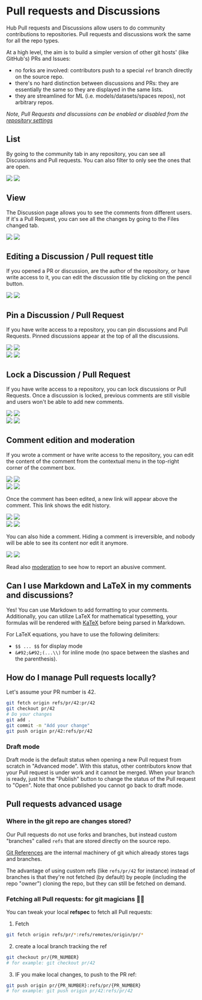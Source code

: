 # Pull requests and Discussions

Hub Pull requests and Discussions allow users to do community contributions to repositories. Pull requests and discussions work the same for all the repo types.

At a high level, the aim is to build a simpler version of other git hosts' (like GitHub's) PRs and Issues:
- no forks are involved: contributors push to a special `ref` branch directly on the source repo.
- there's no hard distinction between discussions and PRs: they are essentially the same so they are displayed in the same lists.
- they are streamlined for ML (i.e. models/datasets/spaces repos), not arbitrary repos.

_Note, Pull Requests and discussions can be enabled or disabled from the [repository settings](./repositories-settings#disabling-discussions-pull-requests)_

## List

By going to the community tab in any repository, you can see all Discussions and Pull requests. You can also filter to only see the ones that are open.


<div class="flex justify-center">
<img class="block dark:hidden" src="https://huggingface.co/datasets/huggingface/documentation-images/resolve/main/hub/discussions-list.png"/>
<img class="hidden dark:block" src="https://huggingface.co/datasets/huggingface/documentation-images/resolve/main/hub/discussions-list-dark.png"/>
</div>

## View

The Discussion page allows you to see the comments from different users. If it's a Pull Request, you can see all the changes by going to the Files changed tab.

<div class="flex justify-center">
<img class="block dark:hidden" src="https://huggingface.co/datasets/huggingface/documentation-images/resolve/main/hub/discussions-view.png"/>
<img class="hidden dark:block" src="https://huggingface.co/datasets/huggingface/documentation-images/resolve/main/hub/discussions-view-dark.png"/>
</div>

## Editing a Discussion / Pull request title

If you opened a PR or discussion, are the author of the repository, or have write access to it, you can edit the discussion title by clicking on the pencil button.

<div class="flex justify-center">
<img class="block dark:hidden" src="https://huggingface.co/datasets/huggingface/documentation-images/resolve/main/hub/discussions-edit-title.PNG"/>
<img class="hidden dark:block" src="https://huggingface.co/datasets/huggingface/documentation-images/resolve/main/hub/discussions-edit-title-dark.PNG"/>
</div>

## Pin a Discussion / Pull Request

If you have write access to a repository, you can pin discussions and Pull Requests. Pinned discussions appear at the top of all the discussions.

<div class="flex justify-center">
<img class="block dark:hidden" src="https://huggingface.co/datasets/huggingface/documentation-images/resolve/main/hub/discussions-pin.png"/>
<img class="hidden dark:block" src="https://huggingface.co/datasets/huggingface/documentation-images/resolve/main/hub/discussions-pin-dark.png"/>
</div>

<div class="flex justify-center">
<img class="block dark:hidden" src="https://huggingface.co/datasets/huggingface/documentation-images/resolve/main/hub/discussions-pinned.png"/>
<img class="hidden dark:block" src="https://huggingface.co/datasets/huggingface/documentation-images/resolve/main/hub/discussions-pinned-dark.png"/>
</div>

## Lock a Discussion / Pull Request

If you have write access to a repository, you can lock discussions or Pull Requests. Once a discussion is locked, previous comments are still visible and users won't be able to add new comments.

<div class="flex justify-center">
<img class="block dark:hidden" src="https://huggingface.co/datasets/huggingface/documentation-images/resolve/main/hub/discussions-lock.png"/>
<img class="hidden dark:block" src="https://huggingface.co/datasets/huggingface/documentation-images/resolve/main/hub/discussions-lock-dark.png"/>
</div>

<div class="flex justify-center">
<img class="block dark:hidden" src="https://huggingface.co/datasets/huggingface/documentation-images/resolve/main/hub/discussions-locked.png"/>
<img class="hidden dark:block" src="https://huggingface.co/datasets/huggingface/documentation-images/resolve/main/hub/discussions-locked-dark.png"/>
</div>

## Comment edition and moderation

If you wrote a comment or have write access to the repository, you can edit the content of the comment from the contextual menu in the top-right corner of the comment box.

<div class="flex justify-center">
<img class="block dark:hidden" src="https://huggingface.co/datasets/huggingface/documentation-images/resolve/main/hub/discussions-comment-menu.png"/>
<img class="hidden dark:block" src="https://huggingface.co/datasets/huggingface/documentation-images/resolve/main/hub/discussions-comment-menu-dark.png"/>
</div>

<div class="flex justify-center">
<img class="block dark:hidden" src="https://huggingface.co/datasets/huggingface/documentation-images/resolve/main/hub/discussions-comment-menu-edit.png"/>
<img class="hidden dark:block" src="https://huggingface.co/datasets/huggingface/documentation-images/resolve/main/hub/discussions-comment-menu-edit-dark.png"/>
</div>

Once the comment has been edited, a new link will appear above the comment. This link shows the edit history. 

<div class="flex justify-center">
<img class="block dark:hidden" src="https://huggingface.co/datasets/huggingface/documentation-images/resolve/main/hub/discussions-comment-edit-link.png"/>
<img class="hidden dark:block" src="https://huggingface.co/datasets/huggingface/documentation-images/resolve/main/hub/discussions-comment-edit-link-dark.png"/>
</div>

<div class="flex justify-center">
<img class="block dark:hidden" src="https://huggingface.co/datasets/huggingface/documentation-images/resolve/main/hub/discussions-comment-edit-history.png"/>
<img class="hidden dark:block" src="https://huggingface.co/datasets/huggingface/documentation-images/resolve/main/hub/discussions-comment-edit-history-dark.png"/>
</div>

You can also hide a comment. Hiding a comment is irreversible, and nobody will be able to see its content nor edit it anymore.

<div class="flex justify-center">
<img class="block dark:hidden" src="https://huggingface.co/datasets/huggingface/documentation-images/resolve/main/hub/discussions-comment-hidden.png"/>
<img class="hidden dark:block" src="https://huggingface.co/datasets/huggingface/documentation-images/resolve/main/hub/discussions-comment-hidden-dark.png"/>
</div>

Read also [moderation](./moderation) to see how to report an abusive comment.

## Can I use Markdown and LaTeX in my comments and discussions?

Yes! You can use Markdown to add formatting to your comments. Additionally, you can utilize LaTeX for mathematical typesetting, your formulas will be rendered with [KaTeX](https://katex.org/) before being parsed in Markdown.

For LaTeX equations, you have to use the following delimiters:
- `$$ ... $$` for display mode
- `&#92;&#92;(...\\)` for inline mode (no space between the slashes and the parenthesis).

## How do I manage Pull requests locally?

Let's assume your PR number is 42. 

```bash
git fetch origin refs/pr/42:pr/42
git checkout pr/42
# Do your changes
git add .
git commit -m "Add your change"
git push origin pr/42:refs/pr/42
```

### Draft mode

Draft mode is the default status when opening a new Pull request from scratch in "Advanced mode". With this status, other contributors know that your Pull request is under work and it cannot be merged. When your branch is ready, just hit the "Publish" button to change the status of the Pull request to "Open". Note that once published you cannot go back to draft mode. 

## Pull requests advanced usage

### Where in the git repo are changes stored?

Our Pull requests do not use forks and branches, but instead custom "branches" called `refs` that are stored directly on the source repo.

[Git References](https://git-scm.com/book/en/v2/Git-Internals-Git-References) are the internal machinery of git which already stores tags and branches.

The advantage of using custom refs (like `refs/pr/42` for instance) instead of branches is that they're not fetched (by default) by people (including the repo "owner") cloning the repo, but they can still be fetched on demand.


### Fetching all Pull requests: for git magicians 🧙‍♀️

You can tweak your local **refspec** to fetch all Pull requests:

1. Fetch

```bash
git fetch origin refs/pr/*:refs/remotes/origin/pr/*
```

2. create a local branch tracking the ref

```bash
git checkout pr/{PR_NUMBER}
# for example: git checkout pr/42
```

3. IF you make local changes, to push to the PR ref:

```bash
git push origin pr/{PR_NUMBER}:refs/pr/{PR_NUMBER}
# for example: git push origin pr/42:refs/pr/42
```


